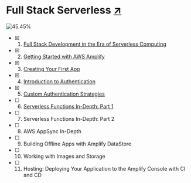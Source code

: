 # Full Stack Serverless [↗][book]

![45.45%](https://progress-bar.dev/45/)

- [x] 1. [Full Stack Development in the Era of Serverless Computing][01-full-stack-dev-in-serverless-era]
- [x] 2. [Getting Started with AWS Amplify][02-getting-started]
- [x] 3. [Creating Your First App][03-first-app]
- [x] 4. [Introduction to Authentication][04-intro-to-auth]
- [x] 5. [Custom Authentication Strategies][05-custom-auth-strategies]
- [ ] 6. [Serverless Functions In-Depth: Part 1][06-serverless-fun-1]
- [ ] 7. Serverless Functions In-Depth: Part 2
- [ ] 8. AWS AppSync In-Depth
- [ ] 9. Building Offline Apps with Amplify DataStore
- [ ] 10. Working with Images and Storage
- [ ] 11. Hosting: Deploying Your Application to the Amplify Console with CI and CD

  [book]: https://learning.oreilly.com/library/view/full-stack-serverless/9781492059882/
  [01-full-stack-dev-in-serverless-era]: 01-full-stack-dev-in-serverless-era
  [02-getting-started]: 02-getting-started
  [03-first-app]: 03-first-app
  [04-intro-to-auth]: 04-intro-to-auth
  [05-custom-auth-strategies]: 05-custom-auth-strategies
  [06-serverless-fun-1]: 06-serverless-fun-1
